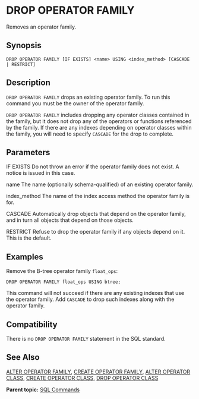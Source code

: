 # DROP OPERATOR FAMILY 

Removes an operator family.

## <a id="section2"></a>Synopsis 

``` {#sql_command_synopsis}
DROP OPERATOR FAMILY [IF EXISTS] <name> USING <index_method> [CASCADE | RESTRICT]
```

## <a id="section3"></a>Description 

`DROP OPERATOR FAMILY` drops an existing operator family. To run this command you must be the owner of the operator family.

`DROP OPERATOR FAMILY` includes dropping any operator classes contained in the family, but it does not drop any of the operators or functions referenced by the family. If there are any indexes depending on operator classes within the family, you will need to specify `CASCADE` for the drop to complete.

## <a id="section4"></a>Parameters 

IF EXISTS
Do not throw an error if the operator family does not exist. A notice is issued in this case.

name
The name \(optionally schema-qualified\) of an existing operator family.

index\_method
The name of the index access method the operator family is for.

CASCADE
Automatically drop objects that depend on the operator family, and in turn all objects that depend on those objects.

RESTRICT
Refuse to drop the operator family if any objects depend on it. This is the default.

## <a id="section5"></a>Examples 

Remove the B-tree operator family `float_ops`:

```
DROP OPERATOR FAMILY float_ops USING btree;
```

This command will not succeed if there are any existing indexes that use the operator family. Add `CASCADE` to drop such indexes along with the operator family.

## <a id="section6"></a>Compatibility 

There is no `DROP OPERATOR FAMILY` statement in the SQL standard.

## <a id="section7"></a>See Also 

[ALTER OPERATOR FAMILY](ALTER_OPERATOR_FAMILY.html), [CREATE OPERATOR FAMILY](CREATE_OPERATOR_FAMILY.html), [ALTER OPERATOR CLASS](ALTER_OPERATOR_CLASS.html), [CREATE OPERATOR CLASS](CREATE_OPERATOR_CLASS.html), [DROP OPERATOR CLASS](DROP_OPERATOR_CLASS.html)

**Parent topic:** [SQL Commands](../sql_commands/sql_ref.html)

